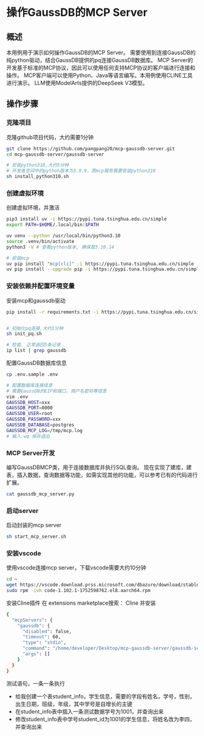 # 操作GaussDB的MCP Server

## 概述

本用例用于演示如何操作GaussDB的MCP Server。
需要使用到连接GaussDB的纯python驱动，结合GaussDB提供的pq连接GaussDB数据库。
MCP Server的开发基于标准的MCP协议，因此可以使用任何支持MCP协议的客户端进行连接和操作。
MCP客户端可以使用Python、Java等语言编写。本用例使用CLINE工具进行演示。
LLM使用ModelArts提供的DeepSeek V3模型。

## 操作步骤

### 克隆项目

克隆github项目代码，大约需要1分钟

```bash
git clone https://github.com/pangpang20/mcp-gaussdb-server.git
cd mcp-gaussdb-server/gaussdb-server

# 安装python310,大约5分钟
# 开发者空间中的python版本为3.9.9，而mcp服务需要安装python310
sh install_python310.sh 

```

### 创建虚拟环境

创建虚拟环境，并激活

```bash
pip3 install uv -i https://pypi.tuna.tsinghua.edu.cn/simple
export PATH=$HOME/.local/bin:$PATH

uv venv --python /usr/local/bin/python3.10
source .venv/bin/activate
python3 -V # 查看python版本, 确保是3.10.14

# 安装mcp
uv pip install "mcp[cli]" -i https://pypi.tuna.tsinghua.edu.cn/simple
uv pip install --upgrade pip -i https://pypi.tuna.tsinghua.edu.cn/simple

```

### 安装依赖并配置环境变量

安装mcp和gaussdb驱动

```bash
pip install -r requirements.txt -i https://pypi.tuna.tsinghua.edu.cn/simple


# 初始化pq连接,大约1分钟
sh init_pq.sh

# 检查, 正常返回3条记录
ip list | grep gaussdb

```

配置GaussDB数据库信息

```bash
cp .env.sample .env

# 配置数据库连接信息
# 需要GaussDB的EIP和端口，用户名密码等信息
vim .env
GAUSSDB_HOST=xxx
GAUSSDB_PORT=8000
GAUSSDB_USER=root
GAUSSDB_PASSWORD=xxx
GAUSSDB_DATABASE=postgres
GAUSSDB_MCP_LOG=/tmp/mcp.log
# 输入:wq 保存退出

```

### MCP Server开发

编写GaussDBMCP类，用于连接数据库并执行SQL查询。
现在实现了建库，建表，插入数据，查询数据等功能，如需实现其他的功能，可以参考已有的代码进行扩展。

```bash
cat gaussdb_mcp_server.py

```

### 启动server

启动封装的mcp server

```bash
sh start_mcp_server.sh
```

### 安装vscode

使用vscode连接mcp server，下载vscode需要大约10分钟

```bash
cd ~
wget https://vscode.download.prss.microsoft.com/dbazure/download/stable/7adae6a56e34cb64d08899664b814cf620465925/code-1.102.1-1752598762.el8.aarch64.rpm
sudo rpm -ivh code-1.102.1-1752598762.el8.aarch64.rpm 

```

安装Cline插件
在 extensions marketplace搜索： Cline 并安装


```bash
{
  "mcpServers": {
    "gaussdb": {
      "disabled": false,
      "timeout": 60,
      "type": "stdio",
      "command": "/home/developer/Desktop/mcp-gaussdb-server/gaussdb-server/start_mcp_server.sh",
      "args": []
    }
  }
}

```

测试语句，一条一条执行

* 给我创建一个表student_info，学生信息，需要的字段有姓名，学号，性别，出生日期，班级，年级，其中学号是自增长的主键
* 在student_info表中插入一条测试数据学号为1001，并查询出来
* 修改student_info表中学号student_id为1001的学生信息，将姓名改为李四，并查询出来